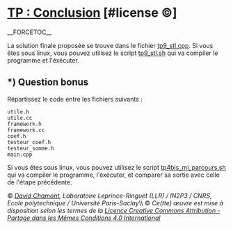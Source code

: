 # [TP : Conclusion](README.md.md) \[\#license ©\]

\_\_FORCETOC\_\_

La solution finale proposée se trouve dans le fichier [tp9\_stl.cpp](coefs-old/tp9_stl.cpp.md). Si vous êtes sous linux, vous pouvez utilisez le script [tp9\_stl.sh](coefs-old/tp9_stl.sh.md) qui va compiler le programme et l'éxécuter.

## \*) Question bonus

Répartissez le code entre les fichiers suivants :

    utile.h
    utile.cc
    framework.h
    framework.cc
    coef.h
    testeur_coef.h
    testeur_somme.h
    main.cpp

Si vous êtes sous linux, vous pouvez utilisez le script [tp4bis\_mi\_parcours.sh](http://llrforge.in2p3.fr/~chamont/svn/DebuterEnCpp/tp4bis_mi_parcours.sh) qui va compiler le programme, l'éxécuter, et comparer sa sortie avec celle de l'étape précédente.

© *[David Chamont](http://llr.in2p3.fr/spip.php?page=view_person&personID=121), Laboratoire Leprince-Ringuet (LLR) / IN2P3 / CNRS, Ecole polytechnique / Université Paris-Saclay*\\\\ © *Ce(tte) œuvre est mise à disposition selon les termes de la [Licence Creative Commons Attribution - Partage dans les Mêmes Conditions 4.0 International](http://creativecommons.org/licenses/by-sa/4.0/)*

